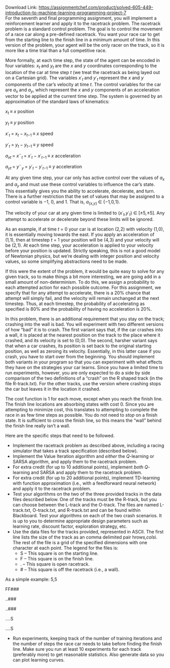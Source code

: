 Download Link: https://assignmentchef.com/product/solved-605-449-introduction-to-machine-learning-programming-project-7
<br>
For the seventh and final programming assignment, you will implement a reinforcement learner and apply it to the racetrack problem. The racetrack problem is a standard control problem. The goal is to control the movement of a race car along a pre-defined racetrack. You want your race car to get from the starting line to the finish line in a minimum amount of time. In this version of the problem, your agent will be the only racer on the track, so it is more like a time trial than a full competitive race.

More formally, at each time step, the state of the agent can be encoded in four variables: <em>x<sub>t </sub></em>and <em>y<sub>t </sub></em>are the <em>x </em>and <em>y </em>coordinates corresponding to the location of the car at time step <em>t </em>(we treat the racetrack as being layed out on a Cartesian grid). The variables <em>x</em>˙<em><sub>t </sub></em>and <em>y</em>˙<em><sub>t </sub></em>represent the <em>x </em>and <em>y </em>components of the car’s velocity at time <em>t</em>. The control variables for the car are <em>a<sub>x </sub></em>and <em>a<sub>y</sub></em>, which represent the <em>x </em>and <em>y </em>components of an acceleration vector to be applied at the current time step. The system is governed by an approximation of the standard laws of kinematics:

<em>x<sub>t </sub></em>≡ <em>x </em>position

<em>y<sub>t </sub></em>≡ <em>y </em>position

<em>x</em>˙<em><sub>t </sub></em>= <em>x<sub>t </sub></em>− <em>x<sub>t</sub></em><sub>−1 </sub>≡ <em>x </em>speed

<em>y</em>˙<em><sub>t </sub></em>= <em>y<sub>t </sub></em>− <em>y<sub>t</sub></em><sub>−1 </sub>≡ <em>y </em>speed

<em>a<sub>x</sub></em><em><sub>t </sub></em>= <em>x</em>¨<em><sub>t </sub></em>= <em>x</em>˙<em><sub>t </sub></em>− <em>x</em>˙<em><sub>t</sub></em><sub>−1 </sub>≡ <em>x </em>acceleration

<em>a<sub>y</sub></em><em><sub>t </sub></em>= <em>y</em>¨<em><sub>y </sub></em>= <em>y</em>˙<em><sub>t </sub></em>− <em>y</em>˙<em><sub>t</sub></em><sub>−1 </sub>≡ <em>y </em>acceleration

At any given time step, your car only has active control over the values of <em>a<sub>x </sub></em>and <em>a<sub>y </sub></em>and must use these control variables to influence the car’s state. This essentially gives you the ability to accelerate, decelerate, and turn. There is a further restriction that the set of values that may be assigned to a control variable is −1, 0, and 1. That is, <em>a</em><sub>{<em>x,y</em>} </sub>∈ {−1<em>,</em>0<em>,</em>1}<em>.</em>

The velocity of your car at any given time is limited to (<em>x</em>˙<em><sub>t</sub>,y</em>˙<em><sub>t</sub></em>) ∈ [±5<em>,</em>±5]. Any attempt to accelerate or decelerate beyond these limits will be ignored.

As an example, if at time <em>t </em>= 0 your car is at location (2<em>,</em>2) with velocity (1<em>,</em>0), it is essentially moving towards the east. If you apply an acceleration of (1<em>,</em>1), then at timestep <em>t </em>= 1 your position will be (4<em>,</em>3) and your velocity will be (2<em>,</em>1). At each time step, your acceleration is applied to your velocity before your position is updated. Strictly speaking, this is not a good model of Newtonian physics, but we’re dealing with integer position and velocity values, so some simplifying abstractions need to be made.

If this were the extent of the problem, it would be quite easy to solve for any given track, so to make things a bit more interesting, we are going add in a small amount of non-determinism. To do this, we assign a probability to each attempted action for each possible outcome. For this assignment, we specify that for any attempt to accelerate, there is a 20% chance that attempt will simply fail, and the velocity will remain unchanged at the next timestep. Thus, at each timestep, the probability of accelerating as specified is 80% and the probability of having no acceleration is 20%.

In this problem, there is an additional requirement that you stay on the track; crashing into the wall is bad. You will experiment with two different versions of how “bad” it is to crash. The first variant says that, if the car crashes into a wall, it is placed at the nearest position on the track to the place where it crashed, and its velocity is set to (0<em>,</em>0). The second, harsher variant says that when a car crashes, its position is set back to the original starting position, as well as zeroing its velocity. Essentially, in this latter case if you crash, you have to start over from the beginning. You should implement both variants in your program so that you can experiment with what effects they have on the strategies your car learns. Since you have a limited time to run experiments, however, you are only expected to do a side by side comparison of the two definitions of a “crash” on the R shaped track (in the file R-track.txt). For the other tracks, use the version where crashing stops the car but leaves it in the location it crashed.

The cost function is 1 for each move, except when you reach the finish line. The finish line locations are absorbing states with cost 0. Since you are attempting to minimize cost, this translates to attempting to complete the race in as few time steps as possible. You do not need to <em>stop </em>on a finish state. It is sufficient to cross the finish line, so this means the “wall” behind the finish line really isn’t a wall.

Here are the specific steps that need to be followed.

<ul>

 <li>Implement the racetrack problem as described above, including a racing simulator that takes a track specification (described below).</li>

 <li>Implement the Value Iteration algorithm and <em>either </em>the <em>Q</em>-learning or SARSA algorithm, and apply them to the racetrack problem.</li>

 <li>For extra credit (for up to 10 additional points), implement <em>both </em><em>Q</em>-learning and SARSA and apply them to the racetrack problem.</li>

 <li>For extra credit (for up to 20 additional points), implement TD-learning with function approximation (i.e., with a feedforward neural network) and apply it to the racetrack problem.</li>

 <li>Test your algorithms on the two of the three provided tracks in the data files described below. One of the tracks must be the R-track, but you can choose between the L-track and the O-track. The files are named L-track.txt, O-track.txt, and R-track.txt and can be found within Blackboard. Test your algorithms on each of the two crash scenarios. It is up to you to determine appropriate design parameters such as learning rate, discount factor, exploration strategy, etc.</li>

 <li>Use the data files for the tracks provided, represented in ASCII. The first line lists the size of the track as an comma delimited pair h<em>rows,cols</em>i. The rest of the file is a grid of the specified dimensions with one character at each point. The legend for the files is:

  <ul>

   <li>S – This square is on the starting line.</li>

   <li>F – This square is on the finish line.</li>

   <li>. – This square is open racetrack.</li>

   <li># – This square is off the racetrack (i.e., a wall).</li>

  </ul></li>

</ul>

As a simple example: 5,5

FF###

..###

..###

….S

….S

<ul>

 <li>Run experiments, keeping track of the number of training iterations and the number of steps the race car needs to take before finding the finish line. Make sure you run at least 10 experiments for each track (preferably more) to get reasonable statistics. Also generate data so you can plot learning curves.</li>

</ul>